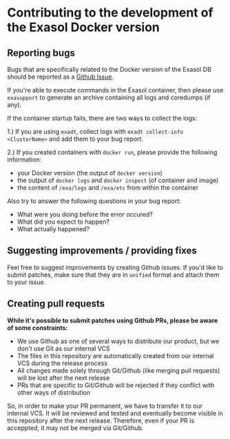 # Contributing to the development of the Exasol Docker version

## Reporting bugs
                                 
Bugs that are specifically related to the Docker version of the Exasol DB should be reported as a [Github Issue](https://github.com/EXASOL/docker-db/issues).

If you're able to execute commands in the Exasol container, then please use `exasupport` to generate an archive containing all logs and coredumps (if any).

If the container startup fails, there are two ways to collect the logs:

1.) If you are using `exadt`, collect logs with `exadt collect-info <ClusterName>` and add them to your bug report. 

2.) If you created containers with `docker run`, please provide the following information:

* your Docker version (the output of `docker version`)
* the output of `docker logs` and `docker inspect` (of container and image)
* the content of `/exa/logs` and `/exa/etc` from within the container

Also try to answer the following questions in your bug report:

* What were you doing before the error occured?
* What did you expect to happen?
* What actually happened?
 

## Suggesting improvements / providing fixes

Feel free to suggest improvements by creating Github issues. If you'd like to submit patches, make sure that they are in `unified` format and attach them to your issue.

## Creating pull requests

**While it's possible to submit patches using Github PRs, please be aware of some constraints:**

- We use Github as one of several ways to distribute our product, but we don't use Git as our internal VCS
- The files in this repository are automatically created from our internal VCS during the release process
- All changes made solely through Git/Github (like merging pull requests) will be lost after the next release
- PRs that are specific to Git/Github will be rejected if they conflict with other ways of distribution

So, in order to make your PR permanent, we have to transfer it to our internal VCS. 
It will be reviewed and tested and eventually become visible in this repository after the next release. 
Therefore, even if your PR is acceppted, it may not be merged via Git/Github.
